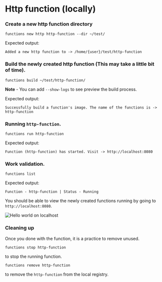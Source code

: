 # Http function (locally)

### Create a new http function directory

```console
functions new http http-function --dir ~/test/
```

Expected output:
```
Added a new http function to -> /home/{user}/test/http-function
```

### Build the newly created http function (This may take a little bit of time).

```
functions build ~/test/http-function/
```

**Note** - You can add `--show-logs` to see preview the build process.

Expected output:
```
Successfully build a function's image. The name of the functions is -> http-function
```


### Running `http-function`.

```
functions run http-function
```

Expected output:
```
Function (http-function) has started. Visit -> http://localhost:8080
```

### Work validation.

```
functions list
```

Expected output:
```
Function - http-function | Status - Running
```

You should be able to view the newly created functions running by going to  `http://localhost:8080`.

![Hello world on localhost](https://user-images.githubusercontent.com/20417569/139000266-f596a100-c018-4591-83c5-d131b778a24e.png)

### Cleaning up

Once you done with the function, it is a practice to remove unused.

```
functions stop http-function
```

to stop the running function.


```
functions remove http-function
```

to remove the `http-function` from the local registry.
